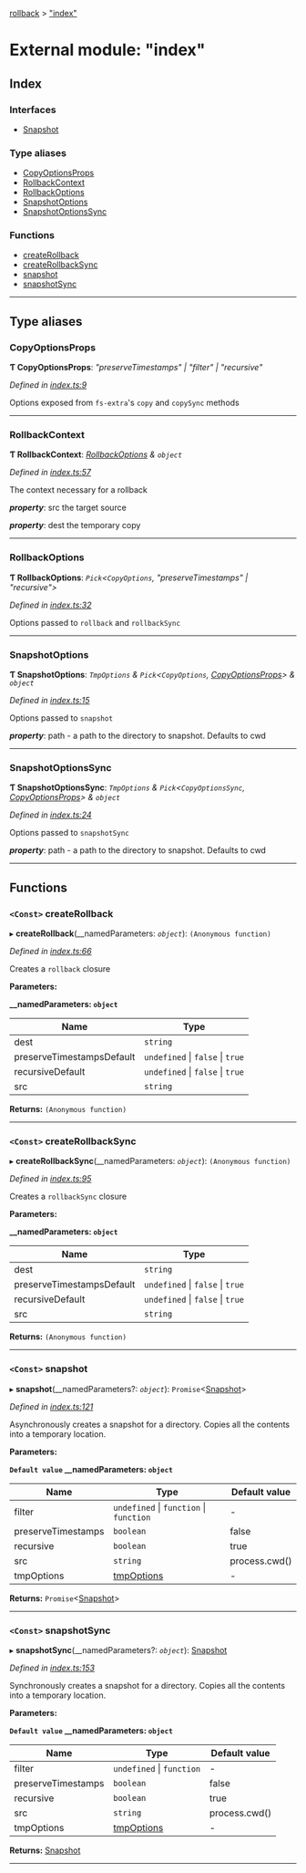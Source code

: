 [rollback](../README.md) > ["index"](../modules/_index_.md)

# External module: "index"

## Index

### Interfaces

* [Snapshot](../interfaces/_index_.snapshot.md)

### Type aliases

* [CopyOptionsProps](_index_.md#copyoptionsprops)
* [RollbackContext](_index_.md#rollbackcontext)
* [RollbackOptions](_index_.md#rollbackoptions)
* [SnapshotOptions](_index_.md#snapshotoptions)
* [SnapshotOptionsSync](_index_.md#snapshotoptionssync)

### Functions

* [createRollback](_index_.md#createrollback)
* [createRollbackSync](_index_.md#createrollbacksync)
* [snapshot](_index_.md#snapshot-1)
* [snapshotSync](_index_.md#snapshotsync)

---

## Type aliases

<a id="copyoptionsprops"></a>

###  CopyOptionsProps

**Ƭ CopyOptionsProps**: *"preserveTimestamps" \| "filter" \| "recursive"*

*Defined in [index.ts:9](https://github.com/JustinLivi/rollback/blob/dbb2e7b/src/index.ts#L9)*

Options exposed from `fs-extra`'s `copy` and `copySync` methods

___
<a id="rollbackcontext"></a>

###  RollbackContext

**Ƭ RollbackContext**: *[RollbackOptions](_index_.md#rollbackoptions) & `object`*

*Defined in [index.ts:57](https://github.com/JustinLivi/rollback/blob/dbb2e7b/src/index.ts#L57)*

The context necessary for a rollback

*__property__*: src the target source

*__property__*: dest the temporary copy

___
<a id="rollbackoptions"></a>

###  RollbackOptions

**Ƭ RollbackOptions**: *`Pick`<`CopyOptions`, "preserveTimestamps" \| "recursive">*

*Defined in [index.ts:32](https://github.com/JustinLivi/rollback/blob/dbb2e7b/src/index.ts#L32)*

Options passed to `rollback` and `rollbackSync`

___
<a id="snapshotoptions"></a>

###  SnapshotOptions

**Ƭ SnapshotOptions**: *`TmpOptions` & `Pick`<`CopyOptions`, [CopyOptionsProps](_index_.md#copyoptionsprops)> & `object`*

*Defined in [index.ts:15](https://github.com/JustinLivi/rollback/blob/dbb2e7b/src/index.ts#L15)*

Options passed to `snapshot`

*__property__*: path - a path to the directory to snapshot. Defaults to cwd

___
<a id="snapshotoptionssync"></a>

###  SnapshotOptionsSync

**Ƭ SnapshotOptionsSync**: *`TmpOptions` & `Pick`<`CopyOptionsSync`, [CopyOptionsProps](_index_.md#copyoptionsprops)> & `object`*

*Defined in [index.ts:24](https://github.com/JustinLivi/rollback/blob/dbb2e7b/src/index.ts#L24)*

Options passed to `snapshotSync`

*__property__*: path - a path to the directory to snapshot. Defaults to cwd

___

## Functions

<a id="createrollback"></a>

### `<Const>` createRollback

▸ **createRollback**(__namedParameters: *`object`*): `(Anonymous function)`

*Defined in [index.ts:66](https://github.com/JustinLivi/rollback/blob/dbb2e7b/src/index.ts#L66)*

Creates a `rollback` closure

**Parameters:**

**__namedParameters: `object`**

| Name | Type |
| ------ | ------ |
| dest | `string` |
| preserveTimestampsDefault | `undefined` \| `false` \| `true` |
| recursiveDefault | `undefined` \| `false` \| `true` |
| src | `string` |

**Returns:** `(Anonymous function)`

___
<a id="createrollbacksync"></a>

### `<Const>` createRollbackSync

▸ **createRollbackSync**(__namedParameters: *`object`*): `(Anonymous function)`

*Defined in [index.ts:95](https://github.com/JustinLivi/rollback/blob/dbb2e7b/src/index.ts#L95)*

Creates a `rollbackSync` closure

**Parameters:**

**__namedParameters: `object`**

| Name | Type |
| ------ | ------ |
| dest | `string` |
| preserveTimestampsDefault | `undefined` \| `false` \| `true` |
| recursiveDefault | `undefined` \| `false` \| `true` |
| src | `string` |

**Returns:** `(Anonymous function)`

___
<a id="snapshot-1"></a>

### `<Const>` snapshot

▸ **snapshot**(__namedParameters?: *`object`*): `Promise`<[Snapshot](../interfaces/_index_.snapshot.md)>

*Defined in [index.ts:121](https://github.com/JustinLivi/rollback/blob/dbb2e7b/src/index.ts#L121)*

Asynchronously creates a snapshot for a directory. Copies all the contents into a temporary location.

**Parameters:**

**`Default value` __namedParameters: `object`**

| Name | Type | Default value |
| ------ | ------ | ------ |
| filter | `undefined` \| `function` \| `function` | - |
| preserveTimestamps | `boolean` | false |
| recursive | `boolean` | true |
| src | `string` |  process.cwd() |
| tmpOptions | [tmpOptions]() | - |

**Returns:** `Promise`<[Snapshot](../interfaces/_index_.snapshot.md)>

___
<a id="snapshotsync"></a>

### `<Const>` snapshotSync

▸ **snapshotSync**(__namedParameters?: *`object`*): [Snapshot](../interfaces/_index_.snapshot.md)

*Defined in [index.ts:153](https://github.com/JustinLivi/rollback/blob/dbb2e7b/src/index.ts#L153)*

Synchronously creates a snapshot for a directory. Copies all the contents into a temporary location.

**Parameters:**

**`Default value` __namedParameters: `object`**

| Name | Type | Default value |
| ------ | ------ | ------ |
| filter | `undefined` \| `function` | - |
| preserveTimestamps | `boolean` | false |
| recursive | `boolean` | true |
| src | `string` |  process.cwd() |
| tmpOptions | [tmpOptions]() | - |

**Returns:** [Snapshot](../interfaces/_index_.snapshot.md)

___

